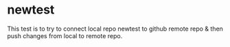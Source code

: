 newtest
=======

This test is to try to connect local repo newtest to github remote repo &amp; then push changes from local to remote repo.
